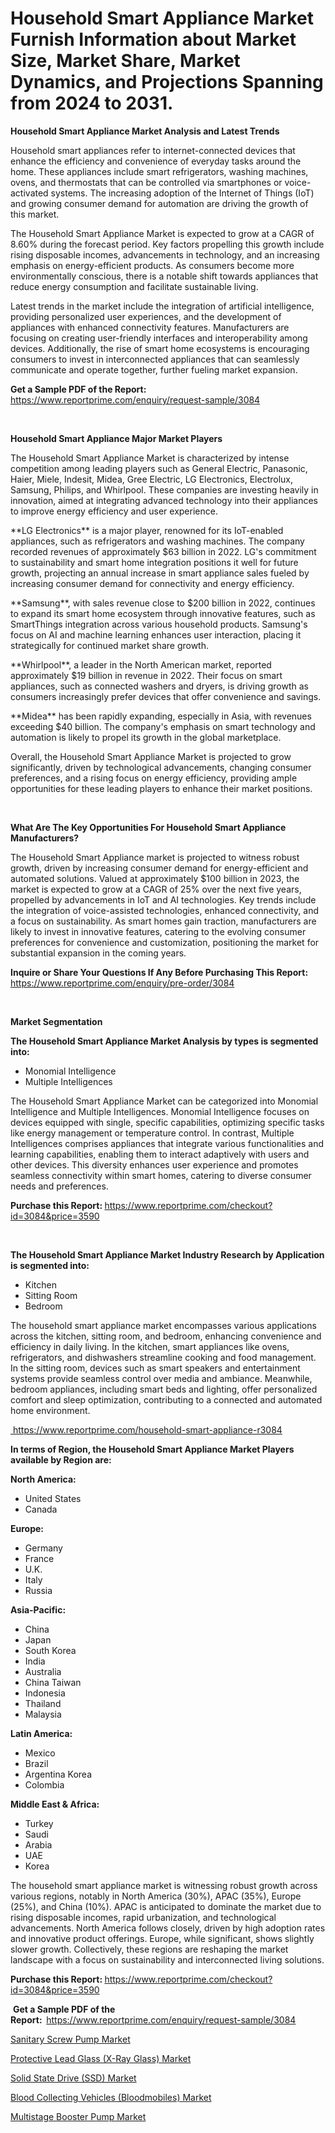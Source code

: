 <p><h1>Household Smart Appliance Market Furnish Information about Market Size, Market Share, Market Dynamics, and Projections Spanning from 2024 to 2031.</h1></p><p><strong>Household Smart Appliance Market Analysis and Latest Trends</strong></p>
<p><p>Household smart appliances refer to internet-connected devices that enhance the efficiency and convenience of everyday tasks around the home. These appliances include smart refrigerators, washing machines, ovens, and thermostats that can be controlled via smartphones or voice-activated systems. The increasing adoption of the Internet of Things (IoT) and growing consumer demand for automation are driving the growth of this market.</p><p>The Household Smart Appliance Market is expected to grow at a CAGR of 8.60% during the forecast period. Key factors propelling this growth include rising disposable incomes, advancements in technology, and an increasing emphasis on energy-efficient products. As consumers become more environmentally conscious, there is a notable shift towards appliances that reduce energy consumption and facilitate sustainable living.</p><p>Latest trends in the market include the integration of artificial intelligence, providing personalized user experiences, and the development of appliances with enhanced connectivity features. Manufacturers are focusing on creating user-friendly interfaces and interoperability among devices. Additionally, the rise of smart home ecosystems is encouraging consumers to invest in interconnected appliances that can seamlessly communicate and operate together, further fueling market expansion.</p></p>
<p><strong>Get a Sample PDF of the Report:&nbsp;</strong> <a href="https://www.reportprime.com/enquiry/request-sample/3084">https://www.reportprime.com/enquiry/request-sample/3084</a></p>
<p>&nbsp;</p>
<p><strong>Household Smart Appliance Major Market Players</strong></p>
<p><p>The Household Smart Appliance Market is characterized by intense competition among leading players such as General Electric, Panasonic, Haier, Miele, Indesit, Midea, Gree Electric, LG Electronics, Electrolux, Samsung, Philips, and Whirlpool. These companies are investing heavily in innovation, aimed at integrating advanced technology into their appliances to improve energy efficiency and user experience.</p><p>**LG Electronics** is a major player, renowned for its IoT-enabled appliances, such as refrigerators and washing machines. The company recorded revenues of approximately $63 billion in 2022. LG's commitment to sustainability and smart home integration positions it well for future growth, projecting an annual increase in smart appliance sales fueled by increasing consumer demand for connectivity and energy efficiency.</p><p>**Samsung**, with sales revenue close to $200 billion in 2022, continues to expand its smart home ecosystem through innovative features, such as SmartThings integration across various household products. Samsung's focus on AI and machine learning enhances user interaction, placing it strategically for continued market share growth.</p><p>**Whirlpool**, a leader in the North American market, reported approximately $19 billion in revenue in 2022. Their focus on smart appliances, such as connected washers and dryers, is driving growth as consumers increasingly prefer devices that offer convenience and savings.</p><p>**Midea** has been rapidly expanding, especially in Asia, with revenues exceeding $40 billion. The company's emphasis on smart technology and automation is likely to propel its growth in the global marketplace.</p><p>Overall, the Household Smart Appliance Market is projected to grow significantly, driven by technological advancements, changing consumer preferences, and a rising focus on energy efficiency, providing ample opportunities for these leading players to enhance their market positions.</p></p>
<p>&nbsp;</p>
<p><strong>What Are The Key Opportunities For Household Smart Appliance Manufacturers?</strong></p>
<p><p>The Household Smart Appliance market is projected to witness robust growth, driven by increasing consumer demand for energy-efficient and automated solutions. Valued at approximately $100 billion in 2023, the market is expected to grow at a CAGR of 25% over the next five years, propelled by advancements in IoT and AI technologies. Key trends include the integration of voice-assisted technologies, enhanced connectivity, and a focus on sustainability. As smart homes gain traction, manufacturers are likely to invest in innovative features, catering to the evolving consumer preferences for convenience and customization, positioning the market for substantial expansion in the coming years.</p></p>
<p><strong>Inquire or Share Your Questions If Any Before Purchasing This Report:</strong> <a href="https://www.reportprime.com/enquiry/pre-order/3084">https://www.reportprime.com/enquiry/pre-order/3084</a></p>
<p>&nbsp;</p>
<p><strong>Market Segmentation</strong></p>
<p><strong>The Household Smart Appliance Market Analysis by types is segmented into:</strong></p>
<p><ul><li>Monomial Intelligence</li><li>Multiple Intelligences</li></ul></p>
<p><p>The Household Smart Appliance Market can be categorized into Monomial Intelligence and Multiple Intelligences. Monomial Intelligence focuses on devices equipped with single, specific capabilities, optimizing specific tasks like energy management or temperature control. In contrast, Multiple Intelligences comprises appliances that integrate various functionalities and learning capabilities, enabling them to interact adaptively with users and other devices. This diversity enhances user experience and promotes seamless connectivity within smart homes, catering to diverse consumer needs and preferences.</p></p>
<p><strong>Purchase this Report:&nbsp;</strong><a href="https://www.reportprime.com/checkout?id=3084&price=3590">https://www.reportprime.com/checkout?id=3084&price=3590</a></p>
<p>&nbsp;</p>
<p><strong>The Household Smart Appliance Market Industry Research by Application is segmented into:</strong></p>
<p><ul><li>Kitchen</li><li>Sitting Room</li><li>Bedroom</li></ul></p>
<p><p>The household smart appliance market encompasses various applications across the kitchen, sitting room, and bedroom, enhancing convenience and efficiency in daily living. In the kitchen, smart appliances like ovens, refrigerators, and dishwashers streamline cooking and food management. In the sitting room, devices such as smart speakers and entertainment systems provide seamless control over media and ambiance. Meanwhile, bedroom appliances, including smart beds and lighting, offer personalized comfort and sleep optimization, contributing to a connected and automated home environment.</p></p>
<p><a href="https://www.reportprime.com/household-smart-appliance-r3084">&nbsp;https://www.reportprime.com/household-smart-appliance-r3084</a></p>
<p><strong>In terms of Region, the Household Smart Appliance Market Players available by Region are:</strong></p>
<p>
    <p> <strong> North America: </strong>
        <ul>
            <li>United States</li>
            <li>Canada</li>
        </ul>
        </p> 
    <p> <strong> Europe: </strong>
        <ul>
            <li>Germany</li>
            <li>France</li>
            <li>U.K.</li>
            <li>Italy</li>
            <li>Russia</li>
        </ul>
        </p> 
    <p> <strong> Asia-Pacific: </strong>
        <ul>
            <li>China</li>
            <li>Japan</li>
            <li>South Korea</li>
            <li>India</li>
            <li>Australia</li>
            <li>China Taiwan</li>
            <li>Indonesia</li>
            <li>Thailand</li>
            <li>Malaysia</li>
        </ul>
        </p> 
    <p> <strong> Latin America: </strong>
        <ul>
            <li>Mexico</li>
            <li>Brazil</li>
            <li>Argentina Korea</li>
            <li>Colombia</li>
        </ul>
        </p> 
    <p> <strong> Middle East & Africa: </strong>
        <ul>
            <li>Turkey</li>
            <li>Saudi</li>
            <li>Arabia</li>
            <li>UAE</li>
            <li>Korea</li>
        </ul>
    </p>
    </p>
<p><p>The household smart appliance market is witnessing robust growth across various regions, notably in North America (30%), APAC (35%), Europe (25%), and China (10%). APAC is anticipated to dominate the market due to rising disposable incomes, rapid urbanization, and technological advancements. North America follows closely, driven by high adoption rates and innovative product offerings. Europe, while significant, shows slightly slower growth. Collectively, these regions are reshaping the market landscape with a focus on sustainability and interconnected living solutions.</p></p>
<p><strong>Purchase this Report: </strong><a href="https://www.reportprime.com/checkout?id=3084&price=3590">https://www.reportprime.com/checkout?id=3084&price=3590</a></p>
<p>&nbsp;<strong>Get a Sample PDF of the Report:&nbsp;&nbsp;</strong><a href="https://www.reportprime.com/enquiry/request-sample/3084">https://www.reportprime.com/enquiry/request-sample/3084</a></p>
<p><strong></strong></p>
<p><p><a href="https://www.linkedin.com/pulse/future-ready-strategic-insights-global-sanitary-screw-pump-market-h5s7f?trackingId=ojIjPGv7Tn%2B1bG9LUxN0pw%3D%3D">Sanitary Screw Pump Market</a></p><p><a href="https://issuu.com/reportprime-2/docs/protective-lead-glass-x-ray-glass-m_6c9a0007a69112">Protective Lead Glass (X-Ray Glass) Market</a></p><p><a href="https://github.com/NargisHussain75/Market-Research-Report-List-1/blob/main/solid-state-drive-ssd-market.md">Solid State Drive (SSD) Market</a></p><p><a href="https://issuu.com/reportprime-2/docs/blood-collecting-vehicles-bloodmobi_29c098518cdff7">Blood Collecting Vehicles (Bloodmobiles) Market</a></p><p><a href="https://www.linkedin.com/pulse/what-growth-opportunities-challenges-multistage-booster-pump-0cv8f?trackingId=tJHmRCqhQbOKs8k16cuUIQ%3D%3D">Multistage Booster Pump Market</a></p></p>